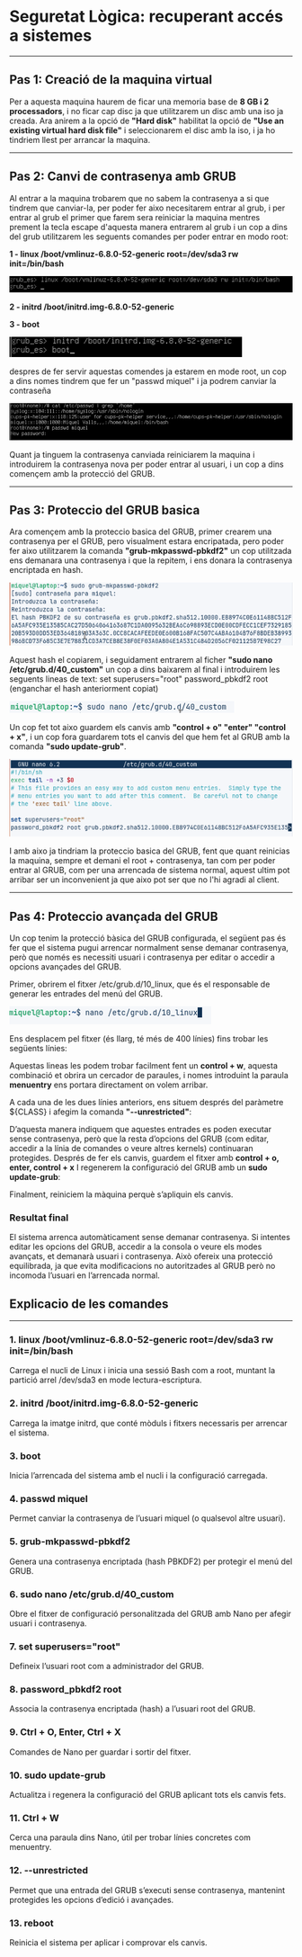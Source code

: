 # Seguretat Lògica: recuperant accés a sistemes
---

## Pas 1: Creació de la maquina virtual 

Per a aquesta maquina haurem de ficar una memoria base de **8 GB i 2 processadors**, i no ficar cap disc ja que utilitzarem un disc amb una iso ja creada. Ara anirem a la opció de **"Hard disk"**
habilitat la opció de **"Use an existing virtual hard disk file"** i seleccionarem el disc amb la iso, i ja ho tindriem llest per arrancar la maquina.

---

## Pas 2: Canvi de contrasenya amb GRUB

Al entrar a la maquina trobarem que no sabem la contrasenya a si que tindrem que canviar-la, per poder fer aixo necesitarem entrar al grub, i per entrar al grub el primer que farem sera reiniciar la maquina mentres prement la tecla escape d'aquesta manera entrarem al grub i un cop a dins del grub utilitzarem les seguents comandes per poder entrar en modo root:

**1 - linux /boot/vmlinuz-6.8.0-52-generic root=/dev/sda3 rw init=/bin/bash**

![siiiiii](img/carlos1.png)

**2 - initrd /boot/initrd.img-6.8.0-52-generic**

**3 - boot**

![noooooo](img/carlos2.png)


despres de fer servir aquestas comendes ja estarem en mode root, un cop a dins nomes tindrem que fer un "passwd miquel" i ja podrem canviar la contraseña

![carlitos10](img/carlitos3.png)

Quant ja tinguem la contrasenya canviada reiniciarem la maquina i introduirem la contrasenya nova per poder entrar al usuari, i un cop a dins començem amb la protecció del GRUB.

---

## Pas 3: Proteccio del GRUB basica

Ara començem amb la proteccio basica del GRUB, primer crearem una contrasenya per el GRUB, pero visualment estara encripatada, pero poder fer aixo utilitzarem la comanda **"grub-mkpasswd-pbkdf2"** un cop utilitzada ens demanara una contrasenya i que la repitem, i ens donara la contrasenya encriptada en hash.

![holacaracola](img/carlitos4.png)

Aquest hash el copiarem, i seguidament entrarem al ficher **"sudo nano /etc/grub.d/40_custom"** un cop a dins baixarem al final i introduirem les seguents lineas de text:
set superusers="root"
password_pbkdf2 root (enganchar el hash anteriorment copiat)

![malamente](img/carlitos5.png)

Un cop fet tot aixo guardem els canvis amb **"control + o" "enter" "control + x"**, i un cop fora guardarem tots el canvis del que hem fet al GRUB amb la comanda **"sudo update-grub"**.

![tratra](img/carlitos6.png)

I amb aixo ja tindriam la proteccio basica del GRUB, fent que quant reinicias la maquina, sempre et demani el root + contrasenya, tan com per poder entrar al GRUB, com per una arrencada de sistema normal, aquest ultim pot arribar ser un inconvenient ja que aixo pot ser que no l'hi agradi al client.

---

## Pas 4: Proteccio avançada del GRUB 

Un cop tenim la protecció bàsica del GRUB configurada, el següent pas és fer que el sistema pugui arrencar normalment sense demanar contrasenya, però que només es necessiti usuari i contrasenya per editar o accedir a opcions avançades del GRUB.

Primer, obrirem el fitxer /etc/grub.d/10_linux, que és el responsable de generar les entrades del menú del GRUB.

![power](img/carlitos9.png)

Ens desplacem pel fitxer (és llarg, té més de 400 línies) fins trobar les següents línies:

Aquestas lineas les podem trobar facilment fent un **control + w**, aquesta combinació et obrira un cercador de paraules, i nomes introduint la paraula **menuentry** ens portara directament on volem arribar.

A cada una de les dues línies anteriors, ens situem després del paràmetre ${CLASS} i afegim la comanda **"--unrestricted"**:

D’aquesta manera indiquem que aquestes entrades es poden executar sense contrasenya, però que la resta d’opcions del GRUB (com editar, accedir a la línia de comandes o veure altres kernels) continuaran protegides.
Després de fer els canvis, guardem el fitxer amb **control + o, enter, control + x**
I regenerem la configuració del GRUB amb un **sudo update-grub**:

Finalment, reiniciem la màquina perquè s’apliquin els canvis.

### Resultat final
El sistema arrenca automàticament sense demanar contrasenya.
Si intentes editar les opcions del GRUB, accedir a la consola o veure els modes avançats, et demanarà usuari i contrasenya.
Això ofereix una protecció equilibrada, ja que evita modificacions no autoritzades al GRUB però no incomoda l’usuari en l’arrencada normal.


## Explicacio de les comandes

---

### 1. linux /boot/vmlinuz-6.8.0-52-generic root=/dev/sda3 rw init=/bin/bash

Carrega el nucli de Linux i inicia una sessió Bash com a root, muntant la partició arrel /dev/sda3 en mode lectura-escriptura.

### 2. initrd /boot/initrd.img-6.8.0-52-generic

Carrega la imatge initrd, que conté mòduls i fitxers necessaris per arrencar el sistema.

### 3. boot

Inicia l’arrencada del sistema amb el nucli i la configuració carregada.

### 4. passwd miquel

Permet canviar la contrasenya de l’usuari miquel (o qualsevol altre usuari).

### 5. grub-mkpasswd-pbkdf2

Genera una contrasenya encriptada (hash PBKDF2) per protegir el menú del GRUB.

### 6. sudo nano /etc/grub.d/40_custom

Obre el fitxer de configuració personalitzada del GRUB amb Nano per afegir usuari i contrasenya.

### 7. set superusers="root"

Defineix l’usuari root com a administrador del GRUB.

### 8. password_pbkdf2 root <hash>

Associa la contrasenya encriptada (hash) a l’usuari root del GRUB.

### 9. Ctrl + O, Enter, Ctrl + X

Comandes de Nano per guardar i sortir del fitxer.

### 10. sudo update-grub

Actualitza i regenera la configuració del GRUB aplicant tots els canvis fets.

### 11. Ctrl + W

Cerca una paraula dins Nano, útil per trobar línies concretes com menuentry.

### 12. --unrestricted

Permet que una entrada del GRUB s’executi sense contrasenya, mantenint protegides les opcions d’edició i avançades.

### 13. reboot

Reinicia el sistema per aplicar i comprovar els canvis.






